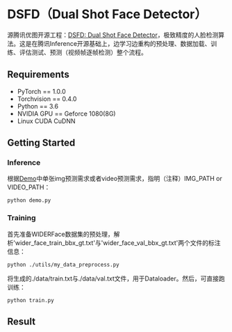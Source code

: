 # DSFD（Dual Shot Face Detector）
源腾讯优图开源工程：[DSFD: Dual Shot Face Detector](https://github.com/TencentYoutuResearch/FaceDetection-DSFD)，极致精度的人脸检测算法。这是在腾讯Inference开源基础上，边学习边重构的预处理、数据加载、训练、评估测试、预测（视频帧逐帧检测）整个流程。
## Requirements
* PyTorch == 1.0.0   
* Torchvision == 0.4.0   
* Python == 3.6   
* NVIDIA GPU == Geforce 1080(8G)   
* Linux CUDA CuDNN   
## Getting Started
### Inference
根据[Demo](/demo.py)中单张img预测需求或者video预测需求，指明（注释）IMG_PATH or VIDEO_PATH：
```
python demo.py
```
### Training
首先准备WIDERFace数据集的预处理，解析'wider_face_train_bbx_gt.txt'与'wider_face_val_bbx_gt.txt'两个文件的标注信息：
```
python ./utils/my_data_preprocess.py
```
将生成的./data/train.txt与./data/val.txt文件，用于Dataloader。然后，可直接跑训练：
```
python train.py
```
## Result

